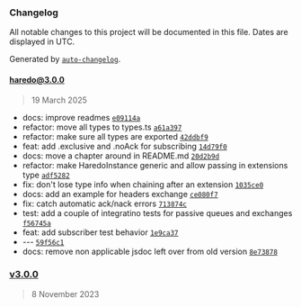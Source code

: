 ### Changelog

All notable changes to this project will be documented in this file. Dates are displayed in UTC.

Generated by [`auto-changelog`](https://github.com/CookPete/auto-changelog).

#### [haredo@3.0.0](https://github.com/KristjanTammekivi/Haredo/compare/v3.0.0...haredo@3.0.0)

> 19 March 2025

- docs: improve readmes [`e09114a`](https://github.com/KristjanTammekivi/Haredo/commit/e09114afcffd21e134e266f9bc38eac8e2a3add1)
- refactor: move all types to types.ts [`a61a397`](https://github.com/KristjanTammekivi/Haredo/commit/a61a397cf4c4d75d132838d45942e2568ef6f6d4)
- refactor: make sure all types are exported [`42ddbf9`](https://github.com/KristjanTammekivi/Haredo/commit/42ddbf994ba6525667e84c9e898e91471c4ed3c8)
- feat: add .exclusive and .noAck for subscribing [`14d79f0`](https://github.com/KristjanTammekivi/Haredo/commit/14d79f0574dc409b6699322a1ad9f68db1c6831b)
- docs: move a chapter around in README.md [`20d2b9d`](https://github.com/KristjanTammekivi/Haredo/commit/20d2b9d4865774068ea5df86314867a0fd6f31c4)
- refactor: make HaredoInstance generic and allow passing in extensions type [`adf5282`](https://github.com/KristjanTammekivi/Haredo/commit/adf5282fa011418ab461eb6cfbbc7a658bf1f8b4)
- fix: don't lose type info when chaining after an extension [`1035ce0`](https://github.com/KristjanTammekivi/Haredo/commit/1035ce0497b4bce86979421520befbb8a155a4f3)
- docs: add an example for headers exchange [`ce080f7`](https://github.com/KristjanTammekivi/Haredo/commit/ce080f798fd7dbff5d56e6f96378c84e713a2f1c)
- fix: catch automatic ack/nack errors [`713874c`](https://github.com/KristjanTammekivi/Haredo/commit/713874c21152612b2f7e54257de47a170831dba7)
- test: add a couple of integratino tests for passive queues and exchanges [`f56745a`](https://github.com/KristjanTammekivi/Haredo/commit/f56745a594f994a5a704b8813637d4197a0525e6)
- feat: add subscriber test behavior [`1e9ca37`](https://github.com/KristjanTammekivi/Haredo/commit/1e9ca37d0034451f7e79406a93c014606d2e9211)
- --- [`59f56c1`](https://github.com/KristjanTammekivi/Haredo/commit/59f56c134025b17ffe0f58f34b0ffdd81771e4e8)
- docs: remove non applicable jsdoc left over from old version [`8e73878`](https://github.com/KristjanTammekivi/Haredo/commit/8e73878b4e4cfc576ff34f9b55e9c94f36d7bcea)

### [v3.0.0](https://github.com/KristjanTammekivi/Haredo/compare/v2.12.0...v3.0.0)

> 8 November 2023
